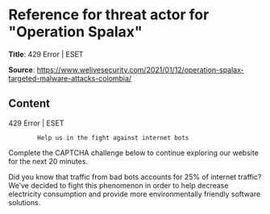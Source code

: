 # Reference for threat actor for "Operation Spalax"

**Title**: 429 Error | ESET

**Source**: https://www.welivesecurity.com/2021/01/12/operation-spalax-targeted-malware-attacks-colombia/

## Content










429 Error | ESET

















            Help us in the fight against internet bots
        
Complete the CAPTCHA challenge below to continue exploring our website for the next 20 minutes.













Did you know that traffic from bad bots accounts for 25% of internet traffic?
We’ve decided to fight this phenomenon in order to help decrease electricity consumption and provide more environmentally friendly software solutions.











